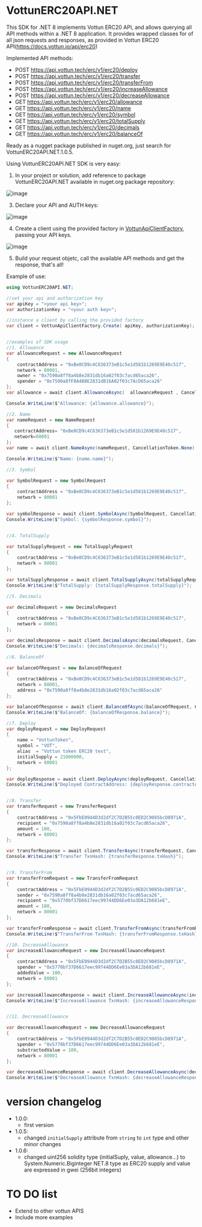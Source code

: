 # VottunERC20API.NET
This SDK for .NET 8 implements Vottun ERC20 API, and allows querying all API methods within a .NET 8 application.
It provides wrapped classes for of all json requests and responses, as provided in Vottun ERC20 API(https://docs.vottun.io/api/erc20)

Implemented API methods:
 - POST https://api.vottun.tech/erc/v1/erc20/deploy
 - POST https://api.vottun.tech/erc/v1/erc20/transfer
 - POST https://api.vottun.tech/erc/v1/erc20/transferFrom
 - POST https://api.vottun.tech/erc/v1/erc20/increaseAllowance
 - POST https://api.vottun.tech/erc/v1/erc20/decreaseAllowance
 - GET https://api.vottun.tech/erc/v1/erc20/allowance
 - GET https://api.vottun.tech/erc/v1/erc20/name
 - GET https://api.vottun.tech/erc/v1/erc20/symbol
 - GET https://api.vottun.tech/erc/v1/erc20/totalSupply
 - GET https://api.vottun.tech/erc/v1/erc20/decimals
 - GET https://api.vottun.tech/erc/v1/erc20/balanceOf

Ready as a nugget package published in nuget.org, just search for VottunERC20API.NET.1.0.5.

Using VottunERC20API.NET SDK is very easy:
1. In your project or solution, add reference to package VottunERC20API.NET available in nuget.org package repository:
   
![image](https://github.com/jzafrap/VottunERC20API.NET/assets/36307819/e9488a2a-9377-46ac-931d-d20c7e3750d9)

3.  Declare your API and AUTH keys:
   
![image](https://github.com/jzafrap/VottunERC20API.NET/assets/36307819/e51e5835-f6c0-4cfc-9e03-676817937f68)

4.  Create a client using the provided factory in [VottunApiClientFactory](https://github.com/jzafrap/VottunERC20API.NET/blob/main/VottumERC20API.NET/VottunApiClientFactory.cs), passing your API keys.

![image](https://github.com/jzafrap/VottunERC20API.NET/assets/36307819/8496b4b4-b50b-43bd-81b2-f4601f758c5f)


5.  Build your request objetc, call the available API methods and get the response, that's all!

Example of use:
   
```csharp
using VottunERC20API.NET;

//set your api and authorization key
var apiKey = "<your api key>";
var authorizationKey = "<your auth key>";

//instance a client by calling the provided factory
var client = VottunApiClientFactory.Create( apiKey, authorizationKey);


//examples of SDK usage
//1. Allowance
var allowanceRequest = new AllowanceRequest
{
    contractAddress = "0xBe0CD9c4C636373eB1c5e1d581b1269E9E40c517",
    network = 80001,
    owner = "0x7590a8ff8a4b8e2831db16a02f03c7acd65aca26",
    spender = "0x7590a8fF8A4B8E2831dB16A02f03c7AcD65aca26"
};
var allowance = await client.AllowanceAsync(  allowanceRequest , CancellationToken.None);

Console.WriteLine($"Allowance: {allowance.allowance}");

//2. Name
var nameRequest = new NameRequest
{
   contractAddress= "0xBe0CD9c4C636373eB1c5e1d581b1269E9E40c517",
   network=80001
};
var name = await client.NameAsync(nameRequest, CancellationToken.None);

Console.WriteLine($"Name: {name.name}");

//3. Symbol

var SymbolRequest = new SymbolRequest
{
    contractAddress = "0xBe0CD9c4C636373eB1c5e1d581b1269E9E40c517",
    network = 80001
};

var symbolResponse = await client.SymbolAsync(SymbolRequest, CancellationToken.None);
Console.WriteLine($"Symbol: {symbolResponse.symbol}");


//4. TotalSupply

var totalSupplyRequest = new TotalSupplyRequest
{
    contractAddress = "0xBe0CD9c4C636373eB1c5e1d581b1269E9E40c517",
    network = 80001
};

var totalSupplyResponse = await client.TotalSupplyAsync(totalSupplyRequest, CancellationToken.None);
Console.WriteLine($"TotalSupply: {totalSupplyResponse.totalSupply}");

//5. Decimals

var decimalsRequest = new DecimalsRequest
{
    contractAddress = "0xBe0CD9c4C636373eB1c5e1d581b1269E9E40c517",
    network = 80001
};

var decimalsResponse = await client.DecimalsAsync(decimalsRequest, CancellationToken.None);
Console.WriteLine($"Decimals: {decimalsResponse.decimals}");

//6. BalanceOf

var balanceOfRequest = new BalanceOfRequest
{
    contractAddress = "0xBe0CD9c4C636373eB1c5e1d581b1269E9E40c517",
    network = 80001,
    address = "0x7590a8ff8a4b8e2831db16a02f03c7acd65aca26"
};

var balanceOfResponse = await client.BalanceOfAsync(balanceOfRequest, CancellationToken.None);
Console.WriteLine($"BalanceOf: {balanceOfResponse.balance}");

//7. Deploy
var deployRequest = new DeployRequest
{
    name = "VottunToken",
    symbol = "VOT",
    alias  = "Vottun token ERC20 test",
    initialSupply = 21000000,
    network = 80001
};

var deployResponse = await client.DeployAsync(deployRequest, CancellationToken.None);
Console.WriteLine($"Deployed ContractAddress: {deployResponse.contractAddress}");


//8. Transfer
var transferRequest = new TransferRequest
{
    contractAddress = "0x5FbE0944D3d2df2C7D2B55c0ED2C9085bcD8971A",
    recipient = "0x7590a8ff8a4b8e2831db16a02f03c7acd65aca26",
    amount = 100,
    network = 80001
};

var transferResponse = await client.TransferAsync(transferRequest, CancellationToken.None);
Console.WriteLine($"Transfer TxnHash: {transferResponse.txHash}");


//9. TransferFrom
var transferFromRequest = new TransferFromRequest
{
    contractAddress = "0x5FbE0944D3d2df2C7D2B55c0ED2C9085bcD8971A",
    sender = "0x7590a8ff8a4b8e2831db16a02f03c7acd65aca26",
    recipient = "0x5770bf37D6617eec99744DD6Ee03a3DA12b681eE",
    amount = 100,
    network = 80001
};

var transferFromResponse = await client.TransferFromAsync(transferFromRequest, CancellationToken.None);
Console.WriteLine($"TransferFrom TxnHash: {transferFromResponse.txHash}");

//10. IncreaseAllowance
var increaseAllowanceRequest = new IncreaseAllowanceRequest
{
    contractAddress = "0x5FbE0944D3d2df2C7D2B55c0ED2C9085bcD8971A",
    spender = "0x5770bf37D6617eec99744DD6Ee03a3DA12b681eE",
    addedValue = 100,
    network = 80001
};

var increaseAllowanceResponse = await client.IncreaseAllowanceAsync(increaseAllowanceRequest, CancellationToken.None);
Console.WriteLine($"IncreaseAllowance TxnHash: {increaseAllowanceResponse.txHash}");


//11. DecreaseAllowance

var decreaseAllowanceRequest = new DecreaseAllowanceRequest
{
    contractAddress = "0x5FbE0944D3d2df2C7D2B55c0ED2C9085bcD8971A",
    spender = "0x5770bf37D6617eec99744DD6Ee03a3DA12b681eE",
    substractedValue = 100,
    network = 80001
};

var decreaseAllowanceResponse = await client.DecreaseAllowanceAsync(decreaseAllowanceRequest, CancellationToken.None);
Console.WriteLine($"DecreaseAllowance TxnHash: {decreaseAllowanceResponse.txHash}");
```
# version changelog
- 1.0.0:
  - first version
- 1.0.5:
  - changed ```initialSupply``` attribute from ```string``` to ```int``` type and other minor changes
- 1.0.6:
  - changed uint256 solidity type (initialSuply, value, allowance...) to System.Numeric.Biginteger NET.8 type as ERC20 supply and value are expressed in gwei (256bit integers)
 
# TO DO list
- Extend to other vottun APIS
- Include more examples
